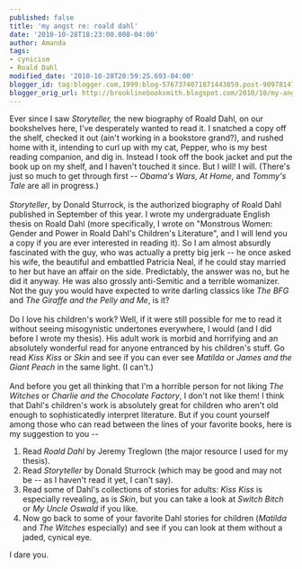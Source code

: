 ```yaml
---
published: false
title: 'my angst re: roald dahl'
date: '2010-10-28T18:23:00.008-04:00'
author: Amanda
tags:
- cynicism
- Roald Dahl
modified_date: '2010-10-28T20:59:25.693-04:00'
blogger_id: tag:blogger.com,1999:blog-5767374071871443859.post-9097814752877158294
blogger_orig_url: http://brooklinebooksmith.blogspot.com/2010/10/my-angst-re-roald-dahl.html
---
```


Ever since I saw <em>Storyteller, </em>the new biography of Roald Dahl, on our bookshelves here, I've desperately wanted to read it. I snatched a copy off the shelf, checked it out (ain't working in a bookstore grand?), and rushed home with it, intending to curl up with my cat, Pepper, who is my best reading companion, and dig in. Instead I took off the book jacket and put the book up on my shelf, and I haven't touched it since. But I will! I will. (There's just so much to get through first -- <em>Obama's Wars, At Home, </em>and <em>Tommy's Tale </em>are all in progress.)<br /><br /><em>Storyteller</em>, by Donald Sturrock, is the authorized biography of Roald Dahl published in September of this year. I wrote my undergraduate English thesis on Roald Dahl (more specifically, I wrote on "Monstrous Women: Gender and Power in Roald Dahl's Children's Literature", and I will lend you a copy if you are ever interested in reading it). So I am almost absurdly fascinated with the guy, who was actually a pretty big jerk -- he once asked his wife, the beautiful and embattled Patricia Neal, if he could stay married to her but have an affair on the side. Predictably, the answer was no, but he did it anyway. He was also grossly anti-Semitic and a terrible womanizer. Not the guy you would have expected to write darling classics like <em>The BFG </em>and <em>The Giraffe and the Pelly and Me</em>, is it?<br /><br />Do I love his children's work? Well, if it were still possible for me to read it without seeing misogynistic undertones everywhere, I would (and I did before I wrote my thesis). His adult work is morbid and horrifying and an absolutely wonderful read for anyone entranced by his children's stuff. Go read <em>Kiss Kiss </em>or <em>Skin</em> and see if you can ever see <em>Matilda</em> or <em>James and the Giant Peach</em> in the same light. (I can't.)<br /><br />And before you get all thinking that I'm a horrible person for not liking <em>The Witches</em> or <em>Charlie and the Chocolate Factory</em>, I don't not like them! I think that Dahl's children's work is absolutely great for children who aren't old enough to sophisticatedly interpret literature. But if you count yourself among those who can read between the lines of your favorite books, here is my suggestion to you --<br /><ol><li>Read <em>Roald Dahl</em> by Jeremy Treglown (the major resource I used for my thesis).</li><li>Read <em>Storyteller </em>by Donald Sturrock (which may be good and may not be -- as I haven't read it yet, I can't say).</li><li>Read some of Dahl's collections of stories for adults: <em>Kiss Kiss </em>is especially revealing, as is <em>Skin</em>, but you can take a look at <em>Switch Bitch </em>or <em>My Uncle Oswald </em>if you like.</li><li>Now go back to some of your favorite Dahl stories for children (<em>Matilda</em> and <em>The Witches</em> especially) and see if you can look at them without a jaded, cynical eye.</li></ol><p>I dare you.</p>